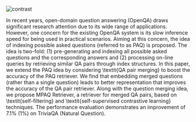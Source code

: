 ![contrast](https://user-images.githubusercontent.com/40825205/188257392-ecb6965a-57c7-42bf-8fa1-f533fb403fb1.png)



In recent years, open-domain question answering (OpenQA) draws significant research attention due to its wide range of applications. However, one concern for the existing OpenQA system is its slow inference speed for being used in practical scenarios. Aiming at this concern, the idea of indexing possible asked questions (referred to as PAQ) is proposed. The idea is two-fold: (1) pre-generating and indexing all possible asked questions and the corresponding answers and (2) processing on-line queries by retrieving similar QA pairs through index structures. In this paper, we extend the PAQ idea by considering \textit{QA pair merging} to boost the accuracy of the PAQ retriever. We find that embedding merged questions (rather than a single question) leads to better representation that improves the accuracy of the QA pair retriever. Along with the question merging idea, we propose MPAQ Retriever, a retriever for merged QA pairs, based on \textit{self-filtering} and \textit{self-supervised contrastive learning} techniques. The performance evaluation demonstrates an improvement of 7.1\% (1\%) on TriviaQA (Natural Question).
